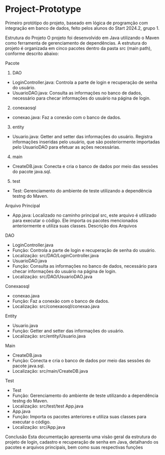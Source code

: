 # Project-Prototype
Primeiro protótipo do projeto, baseado em lógica de programção com integração em banco de dados, feito pelos alunos do Start 2024.2, grupo 1.

Estrutura do Projeto
O projeto foi desenvolvido em Java utilizando o Maven como ferramenta de 
gerenciamento de dependências. A estrutura do projeto é organizada em cinco pacotes 
dentro da pasta src (main path), conforme descrito abaixo:

Pacote

1. DAO
 - LoginController.java: Controla a parte de login e recuperação de senha do usuário.
 - UsuarioDAO.java: Consulta as informações no banco de dados, necessário para 
checar informações do usuário na página de login.
2. conexaosql
 - conexao.java: Faz a conexão com o banco de dados.
3. entity
 - Usuario.java: Getter and setter das informações do usuário. Registra informações 
inseridas pelo usuário, que são posteriormente importadas pelo UsuarioDAO para 
efetuar as ações necessárias.
4. main
 - CreateDB.java: Conecta e cria o banco de dados por meio das sessões do pacote java.sql.
5. test
 - Test: Gerenciamento do ambiente de teste utilizando a dependência testng do Maven.

Arquivo Principal
- App.java: Localizado no caminho principal src, este arquivo é utilizado para executar 
o código. Ele importa os pacotes mencionados anteriormente e utiliza suas classes.
Descrição dos Arquivos

DAO
- LoginController.java
 - Função: Controla a parte de login e recuperação de senha do usuário.
 - Localização: src/DAO/LoginController.java
- UsuarioDAO.java
 - Função: Consulta as informações no banco de dados, necessário para checar 
informações do usuário na página de login.
 - Localização: src/DAO/UsuarioDAO.java

Conexaosql
- conexao.java
 - Função: Faz a conexão com o banco de dados.
 - Localização: src/conexaosql/conexao.java

   
Entity
- Usuario.java
 - Função: Getter and setter das informações do usuário.
 - Localização: src/entity/Usuario.java

   
Main
- CreateDB.java
 - Função: Conecta e cria o banco de dados por meio das sessões do pacote java.sql.
 - Localização: src/main/CreateDB.java

Test
- Test
 - Função: Gerenciamento do ambiente de teste utilizando a dependência testng do 
Maven.
 - Localização: src/test/test
App.java
- App.java
 - Função: Importa os pacotes anteriores e utiliza suas classes para executar o 
código.
 - Localização: src/App.java

   
Conclusão
Esta documentação apresenta uma visão geral da estrutura do projeto de login, 
cadastro e recuperação de senha em Java, detalhando os pacotes e arquivos 
principais, bem como suas respectivas funções
